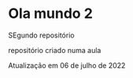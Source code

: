 # Ola mundo 2
 SEgundo repositório

 repositório criado numa aula 

 Atualização em 06 de julho de 2022
